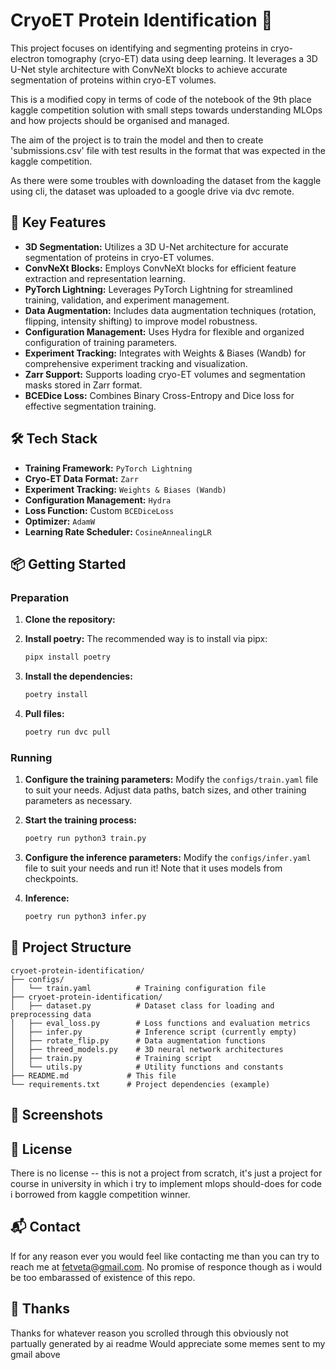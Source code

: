 # CryoET Protein Identification 🧬

This project focuses on identifying and segmenting proteins in cryo-electron tomography (cryo-ET) data using deep learning. It leverages a 3D U-Net style architecture with ConvNeXt blocks to achieve accurate segmentation of proteins within cryo-ET volumes.

This is a modified copy in terms of code of the notebook of the 9th place kaggle competition solution with small steps towards understanding MLOps and how projects should be organised and managed.

The aim of the project is to train the model and then to create 'submissions.csv' file with test results in the format that was expected in the kaggle competition.

As there were some troubles with downloading the dataset from the kaggle using cli, the dataset was uploaded to a google drive via dvc remote.

## 🚀 Key Features

- **3D Segmentation:** Utilizes a 3D U-Net architecture for accurate segmentation of proteins in cryo-ET volumes.
- **ConvNeXt Blocks:** Employs ConvNeXt blocks for efficient feature extraction and representation learning.
- **PyTorch Lightning:** Leverages PyTorch Lightning for streamlined training, validation, and experiment management.
- **Data Augmentation:** Includes data augmentation techniques (rotation, flipping, intensity shifting) to improve model robustness.
- **Configuration Management:** Uses Hydra for flexible and organized configuration of training parameters.
- **Experiment Tracking:** Integrates with Weights & Biases (Wandb) for comprehensive experiment tracking and visualization.
- **Zarr Support:** Supports loading cryo-ET volumes and segmentation masks stored in Zarr format.
- **BCEDice Loss:** Combines Binary Cross-Entropy and Dice loss for effective segmentation training.

## 🛠️ Tech Stack

*   **Training Framework:** `PyTorch Lightning`
*   **Cryo-ET Data Format:** `Zarr`
*   **Experiment Tracking:** `Weights & Biases (Wandb)`
*   **Configuration Management:** `Hydra`
*   **Loss Function:** Custom `BCEDiceLoss`
*   **Optimizer:** `AdamW`
*   **Learning Rate Scheduler:** `CosineAnnealingLR`

## 📦 Getting Started

### Preparation

1.  **Clone the repository:**


2.  **Install poetry:**
    The recommended way is to install via pipx:
    ```bash
    pipx install poetry
    ```

3.  **Install the dependencies:**
    ```bash
    poetry install
    ```

4. **Pull files:**
    ```bash
    poetry run dvc pull
    ```

### Running

1.  **Configure the training parameters:**
    Modify the `configs/train.yaml` file to suit your needs.  Adjust data paths, batch sizes, and other training parameters as necessary.

2.  **Start the training process:**

    ```bash
    poetry run python3 train.py
    ```

3. **Configure the inference parameters:**
    Modify the `configs/infer.yaml` file to suit your needs and run it!
    Note that it uses models from checkpoints.

3. **Inference:**
    ```bash
    poetry run python3 infer.py
    ```


## 📂 Project Structure

```
cryoet-protein-identification/
├── configs/
│   └── train.yaml          # Training configuration file
├── cryoet-protein-identification/
│   ├── dataset.py          # Dataset class for loading and preprocessing data
│   ├── eval_loss.py        # Loss functions and evaluation metrics
│   ├── infer.py            # Inference script (currently empty)
│   ├── rotate_flip.py      # Data augmentation functions
│   ├── threed_models.py    # 3D neural network architectures
│   ├── train.py            # Training script
│   └── utils.py            # Utility functions and constants
├── README.md             # This file
└── requirements.txt      # Project dependencies (example)
```

## 📸 Screenshots



## 📝 License

There is no license -- this is not a project from scratch, it's just a project for course in university in which i try to implement mlops should-does for code i borrowed from kaggle competition winner.

## 📬 Contact

If for any reason ever you would feel like contacting me than you can try to reach me at [fetveta@gmail.com](mailto:fetveta@gmail.com).
No promise of responce though as i would be too embarassed of existence of this repo.

## 💖 Thanks

Thanks for whatever reason you scrolled through this obviously not partually generated by ai readme
Would appreciate some memes sent to my gmail above
